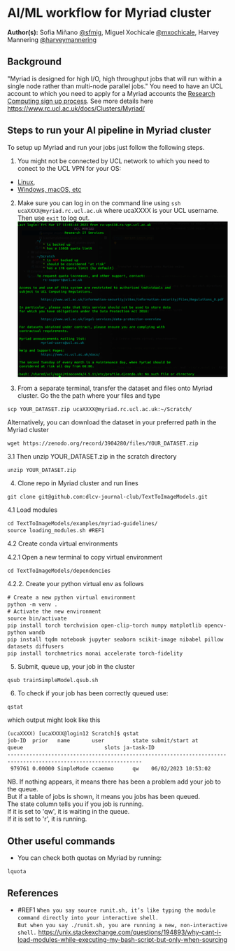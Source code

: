 # AI/ML workflow for Myriad cluster
**Author(s):** Sofia Miñano [@sfmig](https://github.com/sfmig), Miguel Xochicale [@mxochicale](https://github.com/mxochicale), Harvey Mannering [@harveymannering](https://github.com/harveymannering)

## Background
"Myriad is designed for high I/O, high throughput jobs that will run within a single node rather than multi-node parallel jobs."
You need to have an UCL account to which you need to apply for a Myriad accounts the [Research Computing sign up process](https://www.rc.ucl.ac.uk/docs/Account_Services/).
See more details here https://www.rc.ucl.ac.uk/docs/Clusters/Myriad/

## Steps to run your AI pipeline in Myriad cluster
To setup up Myriad and run your jobs just follow the following steps.   

1. You might not be connected by UCL network to which you need to conect to the UCL VPN for your OS:
  * [Linux](https://www.ucl.ac.uk/isd/how-to/connecting-to-ucl-vpn-linux),
  * [Windows, macOS, etc](https://www.ucl.ac.uk/isd/services/get-connected/ucl-virtual-private-network-vpn)

2. Make sure you can log in on the command line using `ssh ucaXXXX@myriad.rc.ucl.ac.uk` where ucaXXXX is your UCL username. Then use `exit` to log out.
![fig](fig1.png)

3. From a separate terminal, transfer the dataset and files onto Myriad cluster. Go the the path where your files and type
```
scp YOUR_DATASET.zip ucaXXXX@myriad.rc.ucl.ac.uk:~/Scratch/
```
Alternatively, you can download the dataset in your preferred path in the Myriad cluster
```
wget https://zenodo.org/record/3904280/files/YOUR_DATASET.zip 
```

3.1 Then unzip YOUR_DATASET.zip in the scratch directory
```
unzip YOUR_DATASET.zip
```

4. Clone repo in Myriad cluster and run lines
```
git clone git@github.com:dlcv-journal-club/TextToImageModels.git 
```

4.1 Load modules 
```
cd TextToImageModels/examples/myriad-guidelines/
source loading_modules.sh #REF1  
```
4.2 Create conda virtual environments
 
4.2.1 Open a new terminal to copy virtual environment
```
cd TextToImageModels/dependencies
```

4.2.2. Create your python virtual env as follows
```
# Create a new python virtual environment
python -m venv .
# Activate the new environment
source bin/activate
pip install torch torchvision open-clip-torch numpy matplotlib opencv-python wandb
pip install tqdm notebook jupyter seaborn scikit-image nibabel pillow datasets diffusers
pip install torchmetrics monai accelerate torch-fidelity
```

5. Submit, queue up, your job in the cluster
```
qsub trainSimpleModel.qsub.sh 
```

6. To check if your job has been correctly queued use:
```
qstat
```
which output might look like this
```
(ucaXXXX) [ucaXXXX@login12 Scratch]$ qstat
job-ID  prior   name       user         state submit/start at     queue                          slots ja-task-ID 
-----------------------------------------------------------------------------------------------------------------
 979761 0.00000 SimpleMode ccaemxo      qw    06/02/2023 10:53:02   
```

NB. If nothing appears, it means there has been a problem add your job to the queue.  
But  if a table of jobs is shown, it means you jobs has been queued.  
The state column tells you if you job is running.  
If it is set to 'qw', it is waiting in the queue.  
If it is set to 'r', it is running.

## Other useful commands 
* You can check both quotas on Myriad by running:
```
lquota
```


## References
* #REF1 `When you say source runit.sh, it’s like typing the module command directly into your interactive shell.`  
        `But when you say ./runit.sh, you are running a new, non-interactive shell.`
        https://unix.stackexchange.com/questions/194893/why-cant-i-load-modules-while-executing-my-bash-script-but-only-when-sourcing

